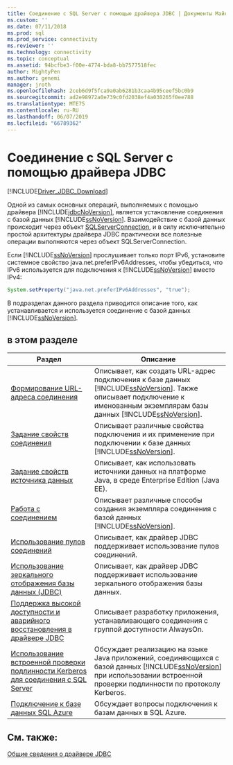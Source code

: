 ```yaml
---
title: Соединение с SQL Server с помощью драйвера JDBC | Документы Майкрософт
ms.custom: ''
ms.date: 07/11/2018
ms.prod: sql
ms.prod_service: connectivity
ms.reviewer: ''
ms.technology: connectivity
ms.topic: conceptual
ms.assetid: 94bcfbe3-f00e-4774-bda8-bb7577518fec
author: MightyPen
ms.author: genemi
manager: jroth
ms.openlocfilehash: 2ceb6d9f5fca9a0ab6281b3caa4b95ceef5bc0b9
ms.sourcegitcommit: ad2e98972a0e739c0fd2038ef4a030265f0ee788
ms.translationtype: MTE75
ms.contentlocale: ru-RU
ms.lasthandoff: 06/07/2019
ms.locfileid: "66789362"
---
```

# <a name="connecting-to-sql-server-with-the-jdbc-driver"></a>Соединение с SQL Server с помощью драйвера JDBC
[!INCLUDE[Driver_JDBC_Download](../../includes/driver_jdbc_download.md)]

  Одной из самых основных операций, выполняемых с помощью драйвера [!INCLUDE[jdbcNoVersion](../../includes/jdbcnoversion_md.md)], является установление соединения с базой данных [!INCLUDE[ssNoVersion](../../includes/ssnoversion-md.md)]. Взаимодействие с базой данных происходит через объект [SQLServerConnection](../../connect/jdbc/reference/sqlserverconnection-class.md), и в силу исключительно простой архитектуры драйвера JDBC практически все полезные операции выполняются через объект SQLServerConnection.  
  
 Если [!INCLUDE[ssNoVersion](../../includes/ssnoversion-md.md)] прослушивает только порт IPv6, установите системное свойство java.net.preferIPv6Addresses, чтобы убедиться, что IPv6 используется для подключения к [!INCLUDE[ssNoVersion](../../includes/ssnoversion-md.md)] вместо IPv4:  
  
```java
System.setProperty("java.net.preferIPv6Addresses", "true");  
```  
  
 В подразделах данного раздела приводится описание того, как устанавливается и используется соединение с базой данных [!INCLUDE[ssNoVersion](../../includes/ssnoversion-md.md)].  
  
## <a name="in-this-section"></a>в этом разделе  
  
|Раздел|Описание|  
|-----------|-----------------|  
|[Формирование URL-адреса соединения](../../connect/jdbc/building-the-connection-url.md)|Описывает, как создать URL-адрес подключения к базе данных [!INCLUDE[ssNoVersion](../../includes/ssnoversion-md.md)]. Также описывает подключение к именованным экземплярам базы данных [!INCLUDE[ssNoVersion](../../includes/ssnoversion-md.md)].|  
|[Задание свойств соединения](../../connect/jdbc/setting-the-connection-properties.md)|Описывает различные свойства подключения и их применение при подключении к базе данных [!INCLUDE[ssNoVersion](../../includes/ssnoversion-md.md)].|  
|[Задание свойств источника данных](../../connect/jdbc/setting-the-data-source-properties.md)|Описывает, как использовать источники данных на платформе Java, в среде Enterprise Edition (Java EE).|  
|[Работа с соединением](../../connect/jdbc/working-with-a-connection.md)|Описывает различные способы создания экземпляра соединения с базой данных [!INCLUDE[ssNoVersion](../../includes/ssnoversion-md.md)].|  
|[Использование пулов соединений](../../connect/jdbc/using-connection-pooling.md)|Описывает, как драйвер JDBC поддерживает использование пулов соединений.|  
|[Использование зеркального отображения базы данных (JDBC)](../../connect/jdbc/using-database-mirroring-jdbc.md)|Описывает, как драйвер JDBC поддерживает использование зеркального отображения базы данных.|  
|[Поддержка высокой доступности и аварийного восстановления в драйвере JDBC](../../connect/jdbc/jdbc-driver-support-for-high-availability-disaster-recovery.md)|Описывает разработку приложения, устанавливающего соединения с группой доступности AlwaysOn.|  
|[Использование встроенной проверки подлинности Kerberos для соединения с SQL Server](../../connect/jdbc/using-kerberos-integrated-authentication-to-connect-to-sql-server.md)|Обсуждает реализацию на языке Java приложений, соединяющихся с базой данных [!INCLUDE[ssNoVersion](../../includes/ssnoversion-md.md)] при использовании встроенной проверки подлинности по протоколу Kerberos.|  
|[Подключение к базе данных SQL Azure](../../connect/jdbc/connecting-to-an-azure-sql-database.md)|Обсуждает вопросы подключения к базам данных в SQL Azure.|  
  
## <a name="see-also"></a>См. также:  
 [Общие сведения о драйвере JDBC](../../connect/jdbc/overview-of-the-jdbc-driver.md)  
  
  
